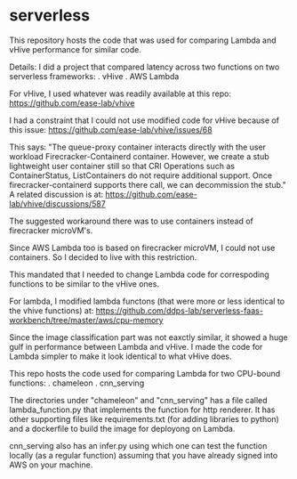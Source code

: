 # serverless
This repository hosts the code that was used for comparing Lambda and vHive performance for similar code.

Details:
I did a project that compared latency across two functions on two serverless frameworks:
  . vHive 
  . AWS Lambda

For vHive, I used whatever was readily available at this repo:
https://github.com/ease-lab/vhive

I had a constraint that I could not use modified code for vHive because of this issue:
https://github.com/ease-lab/vhive/issues/68

This says: 
"The queue-proxy container interacts directly with the user workload Firecracker-Containerd container. However, we create a stub lightweight user container still so that CRI Operations such as ContainerStatus, ListContainers do not require additional support. Once firecracker-containerd supports there call, we can decommission the stub."
A related discussion is at:
https://github.com/ease-lab/vhive/discussions/587

The suggested workaround there was to use containers instead of firecracker microVM's.

Since AWS Lambda too is based on firecracker microVM, I could not use containers.
So I decided to live with this restriction.

This mandated that I needed to change Lambda code for correspoding functions to be similar to
the vHive ones.

For lambda, I modified lambda functons (that were more or less identical to the vhive 
functions) at:
https://github.com/ddps-lab/serverless-faas-workbench/tree/master/aws/cpu-memory

Since the image classification part was not eaxctly similar, it showed a huge gulf in performance
between Lambda and vHive. I made the code for Lambda simpler to make it look identical to what
vHive does.

This repo hosts the code used for comparing Lambda for two CPU-bound functions:
  . chameleon
  . cnn_serving
  
The directories under "chameleon" and "cnn_serving" has a file called lambda_function.py that implements the function
for http renderer. It has other supporting files like requirements.txt (for adding libraries to python)
and a dockerfile to build the image for deployong on Lambda.

cnn_serving also has an infer.py using which one can test the function locally (as a regular function) assuming that
you have already signed into AWS on your machine.
